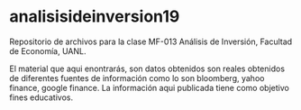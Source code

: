# analisisideinversion19
Repositorio de archivos para la clase MF-013 Análisis de Inversión, Facultad de Economía, UANL.

El material que aqui enontrarás, son datos obtenidos son reales obtenidos de diferentes fuentes de información como lo son bloomberg, yahoo finance, google finance.  La información aqui publicada tiene como objetivo fines educativos.
